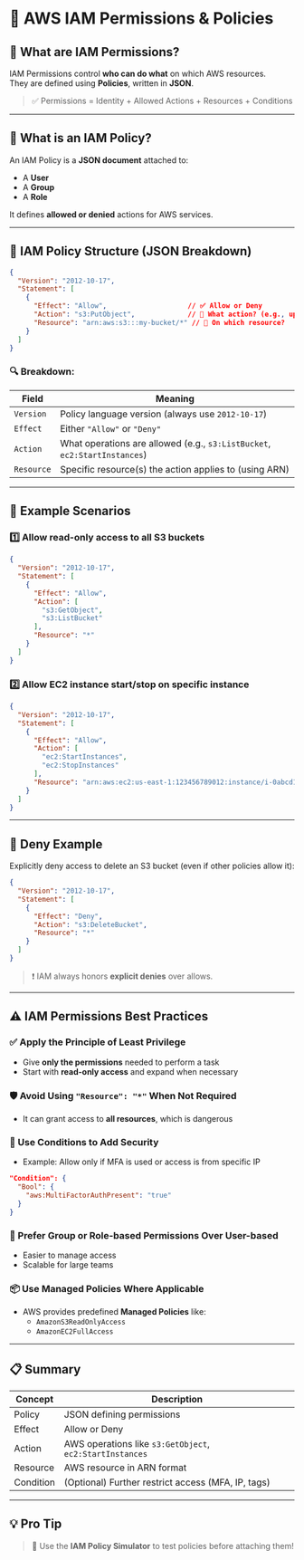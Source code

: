 
# 🔐 AWS IAM Permissions & Policies

## 📘 What are IAM Permissions?

IAM Permissions control **who can do what** on which AWS resources.  
They are defined using **Policies**, written in **JSON**.

> ✅ Permissions = Identity + Allowed Actions + Resources + Conditions

---

## 📄 What is an IAM Policy?

An IAM Policy is a **JSON document** attached to:
- A **User**
- A **Group**
- A **Role**

It defines **allowed or denied** actions for AWS services.

---

## 🧱 IAM Policy Structure (JSON Breakdown)

```json
{
  "Version": "2012-10-17",
  "Statement": [
    {
      "Effect": "Allow",                    // ✅ Allow or Deny
      "Action": "s3:PutObject",             // 🔧 What action? (e.g., upload file to S3)
      "Resource": "arn:aws:s3:::my-bucket/*" // 🎯 On which resource?
    }
  ]
}
```

### 🔍 Breakdown:
| Field     | Meaning                                                                 |
|-----------|-------------------------------------------------------------------------|
| `Version` | Policy language version (always use `2012-10-17`)                      |
| `Effect`  | Either `"Allow"` or `"Deny"`                                            |
| `Action`  | What operations are allowed (e.g., `s3:ListBucket`, `ec2:StartInstances`)|
| `Resource`| Specific resource(s) the action applies to (using ARN)                 |

---

## 🧪 Example Scenarios

### 1️⃣ **Allow read-only access to all S3 buckets**

```json
{
  "Version": "2012-10-17",
  "Statement": [
    {
      "Effect": "Allow",
      "Action": [
        "s3:GetObject",
        "s3:ListBucket"
      ],
      "Resource": "*"
    }
  ]
}
```

### 2️⃣ **Allow EC2 instance start/stop on specific instance**

```json
{
  "Version": "2012-10-17",
  "Statement": [
    {
      "Effect": "Allow",
      "Action": [
        "ec2:StartInstances",
        "ec2:StopInstances"
      ],
      "Resource": "arn:aws:ec2:us-east-1:123456789012:instance/i-0abcd1234efgh5678"
    }
  ]
}
```

---

## 🔐 Deny Example

Explicitly deny access to delete an S3 bucket (even if other policies allow it):

```json
{
  "Version": "2012-10-17",
  "Statement": [
    {
      "Effect": "Deny",
      "Action": "s3:DeleteBucket",
      "Resource": "*"
    }
  ]
}
```

> ❗ IAM always honors **explicit denies** over allows.

---

## ⚠️ IAM Permissions Best Practices

### ✅ Apply the **Principle of Least Privilege**
- Give **only the permissions** needed to perform a task
- Start with **read-only access** and expand when necessary

### 🛡️ Avoid Using `"Resource": "*"` When Not Required
- It can grant access to **all resources**, which is dangerous

### 🔐 Use Conditions to Add Security
- Example: Allow only if MFA is used or access is from specific IP

```json
"Condition": {
  "Bool": {
    "aws:MultiFactorAuthPresent": "true"
  }
}
```

### 👥 Prefer Group or Role-based Permissions Over User-based
- Easier to manage access
- Scalable for large teams

### 📦 Use Managed Policies Where Applicable
- AWS provides predefined **Managed Policies** like:
  - `AmazonS3ReadOnlyAccess`
  - `AmazonEC2FullAccess`

---

## 📋 Summary

| Concept     | Description                                           |
|-------------|-------------------------------------------------------|
| Policy      | JSON defining permissions                             |
| Effect      | Allow or Deny                                         |
| Action      | AWS operations like `s3:GetObject`, `ec2:StartInstances` |
| Resource    | AWS resource in ARN format                            |
| Condition   | (Optional) Further restrict access (MFA, IP, tags)    |

---

## 💡 Pro Tip

> 🧠 Use the **IAM Policy Simulator** to test policies before attaching them!
